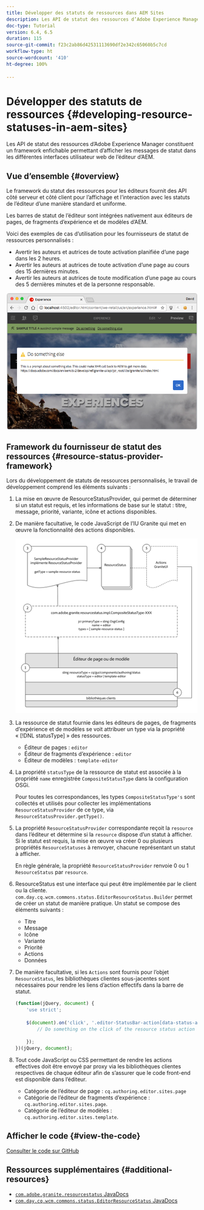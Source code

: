 ```yaml
---
title: Développer des statuts de ressources dans AEM Sites
description: Les API de statut des ressources d’Adobe Experience Manager constituent un framework enfichable permettant d’afficher les messages de statut dans les différentes interfaces utilisateur web de l’éditeur d’AEM.
doc-type: Tutorial
version: 6.4, 6.5
duration: 115
source-git-commit: f23c2ab86d42531113690df2e342c65060b5c7cd
workflow-type: ht
source-wordcount: '410'
ht-degree: 100%

---
```



# Développer des statuts de ressources {#developing-resource-statuses-in-aem-sites}

Les API de statut des ressources d’Adobe Experience Manager constituent un framework enfichable permettant d’afficher les messages de statut dans les différentes interfaces utilisateur web de l’éditeur d’AEM.

## Vue d’ensemble {#overview}

Le framework du statut des ressources pour les éditeurs fournit des API côté serveur et côté client pour l’affichage et l’interaction avec les statuts de l’éditeur d’une manière standard et uniforme.

Les barres de statut de l’éditeur sont intégrées nativement aux éditeurs de pages, de fragments d’expérience et de modèles d’AEM.

Voici des exemples de cas d’utilisation pour les fournisseurs de statut de ressources personnalisés :

* Avertir les auteurs et autrices de toute activation planifiée d’une page dans les 2 heures.
* Avertir les auteurs at autrices de toute activation d’une page au cours des 15 dernières minutes.
* Avertir les auteurs at autrices de toute modification d’une page au cours des 5 dernières minutes et de la personne responsable.

![Vue d’ensemble du statut des ressources de l’éditeur AEM.](assets/sample-editor-resource-status-screenshot.png)

## Framework du fournisseur de statut des ressources {#resource-status-provider-framework}

Lors du développement de statuts de ressources personnalisés, le travail de développement comprend les éléments suivants :

1. La mise en œuvre de ResourceStatusProvider, qui permet de déterminer si un statut est requis, et les informations de base sur le statut : titre, message, priorité, variante, icône et actions disponibles.
2. De manière facultative, le code JavaScript de l’IU Granite qui met en œuvre la fonctionnalité des actions disponibles.

   ![Architecture de statut des ressources.](assets/sample-editor-resource-status-application-architecture.png)

3. La ressource de statut fournie dans les éditeurs de pages, de fragments d’expérience et de modèles se voit attribuer un type via la propriété « [!DNL statusType] » des ressources.

   * Éditeur de pages : `editor`
   * Éditeur de fragments d’expérience : `editor`
   * Éditeur de modèles : `template-editor`

4. La propriété `statusType` de la ressource de statut est associée à la propriété `name` enregistrée `CompositeStatusType` dans la configuration OSGi.

   Pour toutes les correspondances, les types `CompositeStatusType's` sont collectés et utilisés pour collecter les implémentations `ResourceStatusProvider` de ce type, via `ResourceStatusProvider.getType()`.

5. La propriété `ResourceStatusProvider` correspondante reçoit la `resource` dans l’éditeur et détermine si la `resource` dispose d’un statut à afficher. Si le statut est requis, la mise en œuvre va créer 0 ou plusieurs propriétés `ResourceStatuses` à renvoyer, chacune représentant un statut à afficher.

   En règle générale, la propriété `ResourceStatusProvider` renvoie 0 ou 1 `ResourceStatus` par `resource`.

6. ResourceStatus est une interface qui peut être implémentée par le client ou la cliente. `com.day.cq.wcm.commons.status.EditorResourceStatus.Builder` permet de créer un statut de manière pratique. Un statut se compose des éléments suivants :

   * Titre
   * Message
   * Icône
   * Variante
   * Priorité
   * Actions
   * Données

7. De manière facultative, si les `Actions` sont fournis pour l’objet `ResourceStatus`, les bibliothèques clientes sous-jacentes sont nécessaires pour rendre les liens d’action effectifs dans la barre de statut.

   ```js
   (function(jQuery, document) {
       'use strict';
   
       $(document).on('click', '.editor-StatusBar-action[data-status-action-id="do-something"]', function () {
           // Do something on the click of the resource status action
   
       });
   })(jQuery, document);
   ```

8. Tout code JavaScript ou CSS permettant de rendre les actions effectives doit être envoyé par proxy via les bibliothèques clientes respectives de chaque éditeur afin de s’assurer que le code front-end est disponible dans l’éditeur.

   * Catégorie de l’éditeur de page : `cq.authoring.editor.sites.page`
   * Catégorie de l’éditeur de fragments d’expérience : `cq.authoring.editor.sites.page`.
   * Catégorie de l’éditeur de modèles : `cq.authoring.editor.sites.template`.

## Afficher le code {#view-the-code}

[Consulter le code sur GitHub](https://github.com/Adobe-Consulting-Services/acs-aem-samples/tree/master/bundle/src/main/java/com/adobe/acs/samples/resourcestatus/impl/SampleEditorResourceStatusProvider.java)

## Ressources supplémentaires {#additional-resources}

* [`com.adobe.granite.resourcestatus` JavaDocs](https://helpx.adobe.com/experience-manager/6-5/sites/developing/using/reference-materials/javadoc/com/adobe/granite/resourcestatus/package-summary.html)
* [`com.day.cq.wcm.commons.status.EditorResourceStatus` JavaDocs](https://helpx.adobe.com/experience-manager/6-5/sites/developing/using/reference-materials/javadoc/com/day/cq/wcm/commons/status/EditorResourceStatus.html)
